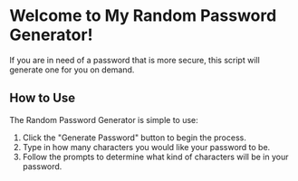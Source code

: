 # Welcome to My Random Password Generator!

If you are in need of a password that is more secure, this script will generate one for you on demand. 

## How to Use

The Random Password Generator is simple to use:
1. Click the "Generate Password" button to begin the process.
2. Type in how many characters you would like your password to be.
3. Follow the prompts to determine what kind of characters will be in your password.